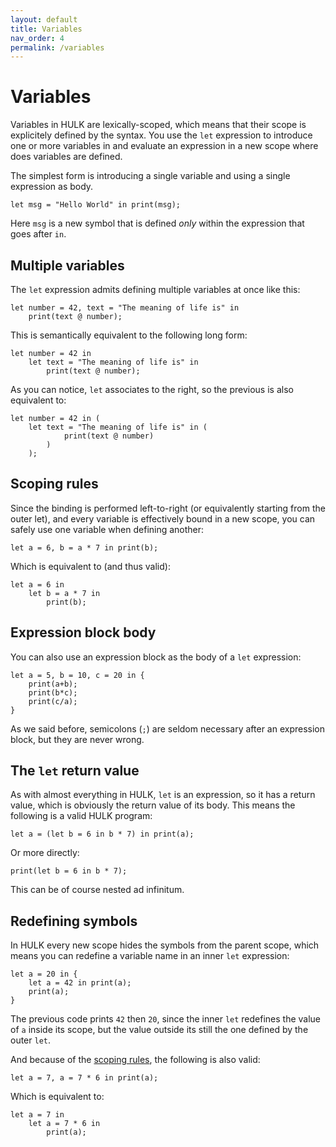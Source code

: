 ```yaml
---
layout: default
title: Variables
nav_order: 4
permalink: /variables
---
```


# Variables

Variables in HULK are lexically-scoped, which means that their scope is explicitely defined by the syntax. You use the `let` expression to introduce one or more variables in and evaluate an expression in a new scope where does variables are defined.

The simplest form is introducing a single variable and using a single expression as body.

```
let msg = "Hello World" in print(msg);
```

Here `msg` is a new symbol that is defined *only* within the expression that goes after `in`.

## Multiple variables

The `let` expression admits defining multiple variables at once like this:

```
let number = 42, text = "The meaning of life is" in
    print(text @ number);
```

This is semantically equivalent to the following long form:

```
let number = 42 in
    let text = "The meaning of life is" in
        print(text @ number);
```

As you can notice, `let` associates to the right, so the previous is also equivalent to:

```
let number = 42 in (
    let text = "The meaning of life is" in (
            print(text @ number)
        )
    );
```

## Scoping rules

Since the binding is performed left-to-right (or equivalently starting from the outer let), and every variable is effectively bound in a new scope, you can safely use one variable when defining another:

```
let a = 6, b = a * 7 in print(b);
```

Which is equivalent to (and thus valid):

```
let a = 6 in
    let b = a * 7 in
        print(b);
```

## Expression block body

You can also use an expression block as the body of a `let` expression:

```
let a = 5, b = 10, c = 20 in {
    print(a+b);
    print(b*c);
    print(c/a);
}
```

As we said before, semicolons (`;`) are seldom necessary after an expression block, but they are never wrong.

## The `let` return value

As with almost everything in HULK, `let` is an expression, so it has a return value, which is obviously the return value of its body. This means the following is a valid HULK program:

```
let a = (let b = 6 in b * 7) in print(a);
```

Or more directly:

```
print(let b = 6 in b * 7);
```

This can be of course nested ad infinitum.

## Redefining symbols

In HULK every new scope hides the symbols from the parent scope, which means you can redefine a variable name in an inner `let` expression:

```
let a = 20 in {
    let a = 42 in print(a);
    print(a);
}
```

The previous code prints `42` then `20`, since the inner `let` redefines the value of `a` inside its scope, but the value outside its still the one defined by the outer `let`.

And because of the [scoping rules](#scoping-rules), the following is also valid:

```
let a = 7, a = 7 * 6 in print(a);
```

Which is equivalent to:

```
let a = 7 in
    let a = 7 * 6 in
        print(a);
```
